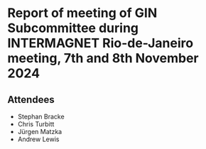 # Report of meeting of GIN Subcommittee during INTERMAGNET Rio-de-Janeiro meeting, 7th and 8th November 2024

## Attendees
- Stephan Bracke
- Chris Turbitt
- Jürgen Matzka
- Andrew Lewis
